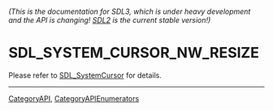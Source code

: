 ###### (This is the documentation for SDL3, which is under heavy development and the API is changing! [SDL2](https://wiki.libsdl.org/SDL2/) is the current stable version!)
# SDL_SYSTEM_CURSOR_NW_RESIZE

Please refer to [SDL_SystemCursor](SDL_SystemCursor) for details.

----
[CategoryAPI](CategoryAPI), [CategoryAPIEnumerators](CategoryAPIEnumerators)

